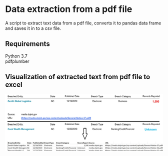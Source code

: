 # Data extraction from a pdf file
A script to extract text data from a pdf file, converts it to pandas data frame and saves it in to a csv file.

## Requirements
  Python 3.7  
  pdfplumber
  
## Visualization of extracted text from pdf file to excel
![alt text](readme.jpg)
